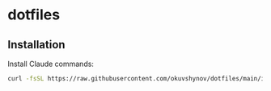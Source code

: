 # dotfiles

## Installation

Install Claude commands:

```bash
curl -fsSL https://raw.githubusercontent.com/okuvshynov/dotfiles/main/install.sh | bash
```